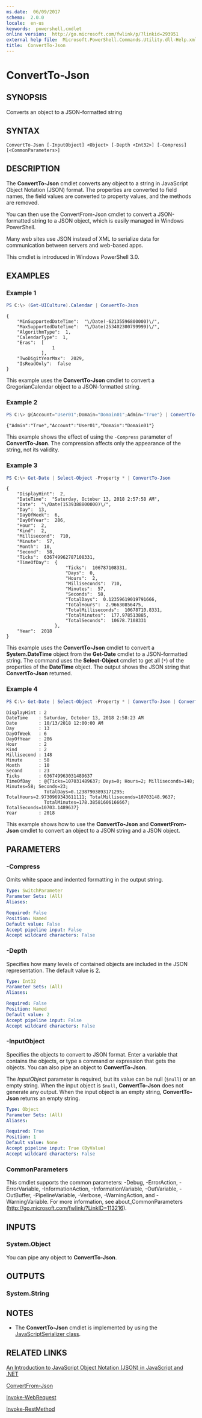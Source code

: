 ```yaml
---
ms.date:  06/09/2017
schema:  2.0.0
locale:  en-us
keywords:  powershell,cmdlet
online version:  http://go.microsoft.com/fwlink/p/?linkid=293951
external help file:  Microsoft.PowerShell.Commands.Utility.dll-Help.xml
title:  ConvertTo-Json
---
```


# ConvertTo-Json

## SYNOPSIS
Converts an object to a JSON-formatted string

## SYNTAX

```
ConvertTo-Json [-InputObject] <Object> [-Depth <Int32>] [-Compress] [<CommonParameters>]
```

## DESCRIPTION

The **ConvertTo-Json** cmdlet converts any object to a string in JavaScript Object Notation (JSON) format.
The properties are converted to field names, the field values are converted to property values, and the methods are removed.

You can then use the ConvertFrom-Json cmdlet to convert a JSON-formatted string to a JSON object, which is easily managed in Windows PowerShell.

Many web sites use JSON instead of XML to serialize data for communication between servers and web-based apps.

This cmdlet is introduced in Windows PowerShell 3.0.

## EXAMPLES

### Example 1

```powershell
PS C:\> (Get-UICulture).Calendar | ConvertTo-Json
```

```output
{
    "MinSupportedDateTime":  "\/Date(-62135596800000)\/",
    "MaxSupportedDateTime":  "\/Date(253402300799999)\/",
    "AlgorithmType":  1,
    "CalendarType":  1,
    "Eras":  [
                 1
             ],
    "TwoDigitYearMax":  2029,
    "IsReadOnly":  false
}
```

This example uses the **ConvertTo-Json** cmdlet to convert a GregorianCalendar object to a JSON-formatted string.

### Example 2

```powershell
PS C:\> @{Account="User01";Domain="Domain01";Admin="True"} | ConvertTo-Json -Compress
```

```output
{"Admin":"True","Account":"User01","Domain":"Domain01"}
```

This example shows the effect of using the `-Compress` parameter of **ConvertTo-Json**.
The compression affects only the appearance of the string, not its validity.

### Example 3

```powershell
PS C:\> Get-Date | Select-Object -Property * | ConvertTo-Json
```

```output
{
    "DisplayHint":  2,
    "DateTime":  "Saturday, October 13, 2018 2:57:58 AM",
    "Date":  "\/Date(1539388800000)\/",
    "Day":  13,
    "DayOfWeek":  6,
    "DayOfYear":  286,
    "Hour":  2,
    "Kind":  2,
    "Millisecond":  710,
    "Minute":  57,
    "Month":  10,
    "Second":  58,
    "Ticks":  636749962787108331,
    "TimeOfDay":  {
                      "Ticks":  106787108331,
                      "Days":  0,
                      "Hours":  2,
                      "Milliseconds":  710,
                      "Minutes":  57,
                      "Seconds":  58,
                      "TotalDays":  0.12359619019791666,
                      "TotalHours":  2.96630856475,
                      "TotalMilliseconds":  10678710.8331,
                      "TotalMinutes":  177.978513885,
                      "TotalSeconds":  10678.7108331
                  },
    "Year":  2018
}
```

This example uses the **ConvertTo-Json** cmdlet to convert a **System.DateTime** object from the **Get-Date** cmdlet to a JSON-formatted string. The command uses the **Select-Object** cmdlet to get all (`*`) of the properties of the **DateTime** object. The output shows the JSON string that **ConvertTo-Json** returned.

### Example 4

```powershell
PS C:\> Get-Date | Select-Object -Property * | ConvertTo-Json | ConvertFrom-Json
```

```output
DisplayHint : 2
DateTime    : Saturday, October 13, 2018 2:58:23 AM
Date        : 10/13/2018 12:00:00 AM
Day         : 13
DayOfWeek   : 6
DayOfYear   : 286
Hour        : 2
Kind        : 2
Millisecond : 148
Minute      : 58
Month       : 10
Second      : 23
Ticks       : 636749963031489637
TimeOfDay   : @{Ticks=107031489637; Days=0; Hours=2; Milliseconds=148; Minutes=58; Seconds=23;
              TotalDays=0.12387903893171295; TotalHours=2.9730969343611111; TotalMilliseconds=10703148.9637;
              TotalMinutes=178.38581606166667; TotalSeconds=10703.1489637}
Year        : 2018
```

This example shows how to use the **ConvertTo-Json** and **ConvertFrom-Json** cmdlet to convert an object to a JSON string and a JSON object.

## PARAMETERS

### -Compress
Omits white space and indented formatting in the output string.

```yaml
Type: SwitchParameter
Parameter Sets: (All)
Aliases:

Required: False
Position: Named
Default value: False
Accept pipeline input: False
Accept wildcard characters: False
```

### -Depth
Specifies how many levels of contained objects are included in the JSON representation.
The default value is 2.

```yaml
Type: Int32
Parameter Sets: (All)
Aliases:

Required: False
Position: Named
Default value: 2
Accept pipeline input: False
Accept wildcard characters: False
```

### -InputObject

Specifies the objects to convert to JSON format.
Enter a variable that contains the objects, or type a command or expression that gets the objects.
You can also pipe an object to **ConvertTo-Json**.

The *InputObject* parameter is required, but its value can be null (`$null`) or an empty string.
When the input object is `$null`, **ConvertTo-Json** does not generate any output.
When the input object is an empty string, **ConvertTo-Json** returns an empty string.

```yaml
Type: Object
Parameter Sets: (All)
Aliases:

Required: True
Position: 1
Default value: None
Accept pipeline input: True (ByValue)
Accept wildcard characters: False
```

### CommonParameters

This cmdlet supports the common parameters: -Debug, -ErrorAction, -ErrorVariable, -InformationAction, -InformationVariable, -OutVariable, -OutBuffer, -PipelineVariable, -Verbose, -WarningAction, and -WarningVariable. For more information, see about_CommonParameters (http://go.microsoft.com/fwlink/?LinkID=113216).

## INPUTS

### System.Object

You can pipe any object to **ConvertTo-Json**.

## OUTPUTS

### System.String

## NOTES

* The **ConvertTo-Json** cmdlet is implemented by using the [JavaScriptSerializer class](https://msdn.microsoft.com/library/system.web.script.serialization.javascriptserializer).

## RELATED LINKS

[An Introduction to JavaScript Object Notation (JSON) in JavaScript and .NET](http://msdn.microsoft.com/library/bb299886.aspx)

[ConvertFrom-Json](ConvertFrom-Json.md)

[Invoke-WebRequest](Invoke-WebRequest.md)

[Invoke-RestMethod](Invoke-RestMethod.md)
